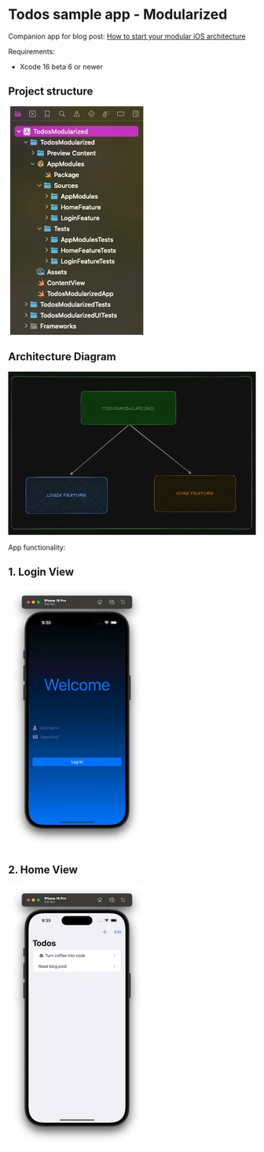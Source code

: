 # Todos sample app - Modularized

Companion app for blog post: [How to start your modular iOS architecture](https://mikegb.dev/posts/how-to-start-your-modular-ios-architecture)

Requirements:
- Xcode 16 beta 6 or newer

## Project structure
![Project structure screenshot](./res/project-structure.webp)

## Architecture Diagram
![Architecture Diagram screenshot](./res/architecture-diagram.webp)

App functionality:
## 1. Login View
![Login screenshot](./res/login-screen.webp)
## 2. Home View
![Home screenshot](./res/home-screen.webp)
